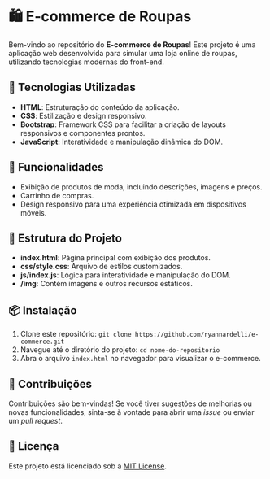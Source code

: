 # 🛍️ E-commerce de Roupas

Bem-vindo ao repositório do **E-commerce de Roupas**! Este projeto é uma aplicação web desenvolvida para simular uma loja online de roupas, utilizando tecnologias modernas do front-end.

## 🚀 Tecnologias Utilizadas

- **HTML**: Estruturação do conteúdo da aplicação.
- **CSS**: Estilização e design responsivo.
- **Bootstrap**: Framework CSS para facilitar a criação de layouts responsivos e componentes prontos.
- **JavaScript**: Interatividade e manipulação dinâmica do DOM.

## 🌟 Funcionalidades

- Exibição de produtos de moda, incluindo descrições, imagens e preços.
- Carrinho de compras.
- Design responsivo para uma experiência otimizada em dispositivos móveis.

## 📂 Estrutura do Projeto

- **index.html**: Página principal com exibição dos produtos.
- **css/style.css**: Arquivo de estilos customizados.
- **js/index.js**: Lógica para interatividade e manipulação do DOM.
- **/img**: Contém imagens e outros recursos estáticos.

## 📦 Instalação

1. Clone este repositório: `git clone https://github.com/ryannardelli/e-commerce.git`
2. Navegue até o diretório do projeto: `cd nome-do-repositorio`
3. Abra o arquivo `index.html` no navegador para visualizar o e-commerce.

## 🤝 Contribuições

Contribuições são bem-vindas! Se você tiver sugestões de melhorias ou novas funcionalidades, sinta-se à vontade para abrir uma *issue* ou enviar um *pull request*.

## 📄 Licença

Este projeto está licenciado sob a [MIT License](LICENSE).
